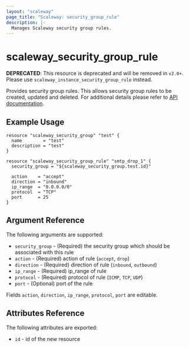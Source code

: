 ```yaml
---
layout: "scaleway"
page_title: "Scaleway: security_group_rule"
description: |-
  Manages Scaleway security group rules.
---
```


# scaleway_security_group_rule

**DEPRECATED**: This resource is deprecated and will be removed in `v2.0+`.
Please use `scaleway_instance_security_group_rule` instead.

Provides security group rules. This allows security group rules to be created, updated and deleted.
For additional details please refer to [API documentation](https://developer.scaleway.com/#security-groups-manage-rules).

## Example Usage

```hcl
resource "scaleway_security_group" "test" {
  name        = "test"
  description = "test"
}

resource "scaleway_security_group_rule" "smtp_drop_1" {
  security_group = "${scaleway_security_group.test.id}"

  action    = "accept"
  direction = "inbound"
  ip_range  = "0.0.0.0/0"
  protocol  = "TCP"
  port      = 25
}
```

## Argument Reference

The following arguments are supported:

* `security_group` - (Required) the security group which should be associated with this rule
* `action` - (Required) action of rule (`accept`, `drop`)
* `direction` - (Required) direction of rule (`inbound`, `outbound`)
* `ip_range` - (Required) ip_range of rule
* `protocol` - (Required) protocol of rule (`ICMP`, `TCP`, `UDP`)
* `port` - (Optional) port of the rule

Fields `action`, `direction`, `ip_range`, `protocol`, `port` are editable.

## Attributes Reference

The following attributes are exported:

* `id` - id of the new resource
